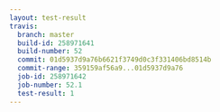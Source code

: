 ```yaml
---
layout: test-result
travis:
  branch: master
  build-id: 258971641
  build-number: 52
  commit: 01d5937d9a76b6621f3749d0c3f331406bd8514b
  commit-range: 359159af56a9...01d5937d9a76
  job-id: 258971642
  job-number: 52.1
  test-result: 1
---
```

